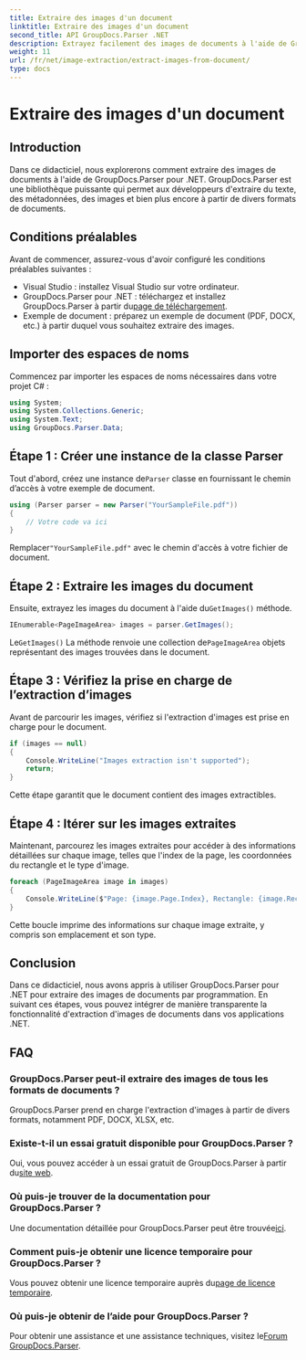 ```yaml
---
title: Extraire des images d'un document
linktitle: Extraire des images d'un document
second_title: API GroupDocs.Parser .NET
description: Extrayez facilement des images de documents à l'aide de GroupDocs.Parser pour .NET. Vos capacités de traitement de documents et rationalisez efficacement les tâches d’extraction d’images.
weight: 11
url: /fr/net/image-extraction/extract-images-from-document/
type: docs
---
```

# Extraire des images d'un document

## Introduction
Dans ce didacticiel, nous explorerons comment extraire des images de documents à l'aide de GroupDocs.Parser pour .NET. GroupDocs.Parser est une bibliothèque puissante qui permet aux développeurs d'extraire du texte, des métadonnées, des images et bien plus encore à partir de divers formats de documents.
## Conditions préalables
Avant de commencer, assurez-vous d'avoir configuré les conditions préalables suivantes :
- Visual Studio : installez Visual Studio sur votre ordinateur.
-  GroupDocs.Parser pour .NET : téléchargez et installez GroupDocs.Parser à partir du[page de téléchargement](https://releases.groupdocs.com/parser/net/).
- Exemple de document : préparez un exemple de document (PDF, DOCX, etc.) à partir duquel vous souhaitez extraire des images.

## Importer des espaces de noms
Commencez par importer les espaces de noms nécessaires dans votre projet C# :
```csharp
using System;
using System.Collections.Generic;
using System.Text;
using GroupDocs.Parser.Data;
```
## Étape 1 : Créer une instance de la classe Parser
 Tout d'abord, créez une instance de`Parser` classe en fournissant le chemin d’accès à votre exemple de document.
```csharp
using (Parser parser = new Parser("YourSampleFile.pdf"))
{
    // Votre code va ici
}
```
 Remplacer`"YourSampleFile.pdf"` avec le chemin d'accès à votre fichier de document.
## Étape 2 : Extraire les images du document
 Ensuite, extrayez les images du document à l'aide du`GetImages()` méthode.
```csharp
IEnumerable<PageImageArea> images = parser.GetImages();
```
 Le`GetImages()` La méthode renvoie une collection de`PageImageArea` objets représentant des images trouvées dans le document.
## Étape 3 : Vérifiez la prise en charge de l’extraction d’images
Avant de parcourir les images, vérifiez si l'extraction d'images est prise en charge pour le document.
```csharp
if (images == null)
{
    Console.WriteLine("Images extraction isn't supported");
    return;
}
```
Cette étape garantit que le document contient des images extractibles.
## Étape 4 : Itérer sur les images extraites
Maintenant, parcourez les images extraites pour accéder à des informations détaillées sur chaque image, telles que l'index de la page, les coordonnées du rectangle et le type d'image.
```csharp
foreach (PageImageArea image in images)
{
    Console.WriteLine($"Page: {image.Page.Index}, Rectangle: {image.Rectangle}, Type: {image.FileType}");
}
```
Cette boucle imprime des informations sur chaque image extraite, y compris son emplacement et son type.

## Conclusion
Dans ce didacticiel, nous avons appris à utiliser GroupDocs.Parser pour .NET pour extraire des images de documents par programmation. En suivant ces étapes, vous pouvez intégrer de manière transparente la fonctionnalité d'extraction d'images de documents dans vos applications .NET.

## FAQ
### GroupDocs.Parser peut-il extraire des images de tous les formats de documents ?
GroupDocs.Parser prend en charge l'extraction d'images à partir de divers formats, notamment PDF, DOCX, XLSX, etc.
### Existe-t-il un essai gratuit disponible pour GroupDocs.Parser ?
 Oui, vous pouvez accéder à un essai gratuit de GroupDocs.Parser à partir du[site web](https://releases.groupdocs.com/).
### Où puis-je trouver de la documentation pour GroupDocs.Parser ?
 Une documentation détaillée pour GroupDocs.Parser peut être trouvée[ici](https://tutorials.groupdocs.com/parser/net/).
### Comment puis-je obtenir une licence temporaire pour GroupDocs.Parser ?
 Vous pouvez obtenir une licence temporaire auprès du[page de licence temporaire](https://purchase.groupdocs.com/temporary-license/).
### Où puis-je obtenir de l’aide pour GroupDocs.Parser ?
 Pour obtenir une assistance et une assistance techniques, visitez le[Forum GroupDocs.Parser](https://forum.groupdocs.com/c/parser/17).